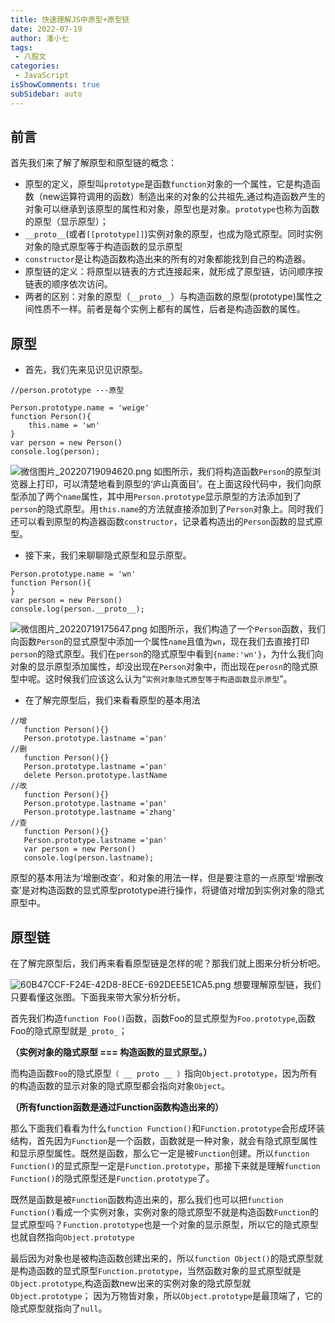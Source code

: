 ```yaml
---
title: 快速理解JS中原型+原型链 
date: 2022-07-19
author: 潘小七
tags:
 - 八股文
categories: 
 - JavaScript
isShowComments: true  
subSidebar: auto
---
```

## 前言
首先我们来了解了解原型和原型链的概念：
- 原型的定义，原型叫`prototype`是函数`function`对象的一个属性，它是构造函数（new运算符调用的函数）制造出来的对象的公共祖先,通过构造函数产生的对象可以继承到该原型的属性和对象，原型也是对象。`prototype`也称为函数的原型（显示原型）；
-  `__proto__`(或者`[[prototype]]`)实例对象的原型，也成为隐式原型。同时实例对象的隐式原型等于构造函数的显示原型
- `constructor`是让构造函数构造出来的所有的对象都能找到自己的构造器。
- 原型链的定义：将原型以链表的方式连接起来，就形成了原型链，访问顺序按链表的顺序依次访问。
- 两者的区别：对象的原型（`__proto__`）与构造函数的原型(prototype)属性之间性质不一样。前者是每个实例上都有的属性，后者是构造函数的属性。

## 原型
- 首先，我们先来见识见识原型。
```
//person.prototype ---原型

Person.prototype.name = 'weige'
function Person(){
    this.name = 'wn'
}
var person = new Person()
console.log(person);
```

![微信图片_20220719094620.png](https://p9-juejin.byteimg.com/tos-cn-i-k3u1fbpfcp/bd0332e109084dd29a7a72f62d2215b2~tplv-k3u1fbpfcp-watermark.image?)
    如图所示，我们将构造函数`Person`的原型浏览器上打印，可以清楚地看到原型的‘庐山真面目’。在上面这段代码中，我们向原型添加了两个`name`属性，其中用`Person.prototype`显示原型的方法添加到了`person`的隐式原型。用`this.name`的方法就直接添加到了`Person`对象上。同时我们还可以看到原型的构造器函数`constructor`，记录着构造出的`Person`函数的显式原型。
- 接下来，我们来聊聊隐式原型和显示原型。
```
Person.prototype.name = 'wn'
function Person(){
}
var person = new Person()
console.log(person.__proto__);
```

![微信图片_20220719175647.png](https://p6-juejin.byteimg.com/tos-cn-i-k3u1fbpfcp/2d5be1f94f554373855f8c9d54da41c4~tplv-k3u1fbpfcp-watermark.image?)
    如图所示，我们构造了一个`Person`函数，我们向函数`Person`的显式原型中添加一个属性`name`且值为`wn`，现在我们去直接打印`person`的隐式原型。我们在`person`的隐式原型中看到`{name:'wn'}`，为什么我们向对象的显示原型添加属性，却没出现在`Person`对象中，而出现在`perosn`的隐式原型中呢。这时候我们应该这么认为“`实例对象隐式原型等于构造函数显示原型`”。
- 在了解完原型后，我们来看看原型的基本用法
 ```
//增
    function Person(){}
    Person.prototype.lastname ='pan'
//删
    function Person(){}
    Person.prototype.lastname ='pan'
    delete Person.prototype.lastName
//改
    function Person(){}
    Person.prototype.lastname ='pan'
    Person.prototype.lastname ='zhang'
//查
    function Person(){}
    Person.prototype.lastname ='pan'
    var person = new Person()
    console.log(person.lastname);
 ``` 
 原型的基本用法为‘增删改查’，和对象的用法一样，但是要注意的一点原型‘增删改查’是对构造函数的显式原型prototype进行操作，将键值对增加到实例对象的隐式原型中。
 ## 原型链
在了解完原型后，我们再来看看原型链是怎样的呢？那我们就上图来分析分析吧。

![60B47CCF-F24E-42D8-8ECE-692DEE5E1CA5.png](https://p3-juejin.byteimg.com/tos-cn-i-k3u1fbpfcp/aef3da71e5e14bfb8b145770cfcde23a~tplv-k3u1fbpfcp-watermark.image?)
想要理解原型链，我们只要看懂这张图。下面我来带大家分析分析。

首先我们构造`function Foo()`函数，函数Foo的显式原型为`Foo.prototype`,函数Foo的隐式原型就是`_proto_`；

**（实例对象的隐式原型 === 构造函数的显式原型。）** 

而构造函数`Foo`的隐式原型`（ __ proto __ ）`指向`Object.prototype`，因为所有的构造函数的显示对象的隐式原型都会指向对象`Object`。

**（所有function函数是通过Function函数构造出来的）**

那么下面我们看看为什么`function Function()`和`Function.prototype`会形成环装结构，首先因为`Function`是一个函数，函数就是一种对象，就会有隐式原型属性和显示原型属性。既然是函数，那么它一定是被`Function`创建。所以`function Function()`的显式原型一定是`Function.prototype`，那接下来就是理解`function Function()`的隐式原型还是`Function.prototype`了。

既然是函数是被`Function`函数构造出来的，那么我们也可以把`function Function()`看成一个实例对象，实例对象的隐式原型不就是构造函数`Function`的显式原型吗？`Function.prototype`也是一个对象的显示原型，所以它的隐式原型也就自然指向`Object.prototype`

最后因为对象也是被构造函数创建出来的，所以`function Object()`的隐式原型就是构造函数的显式原型`Function.prototype`，当然函数对象的显式原型就是`Object.prototype`,构造函数new出来的实例对象的隐式原型就`Object.prototype`； 因为万物皆对象，所以`Object.prototype`是最顶端了，它的隐式原型就指向了`null`。

